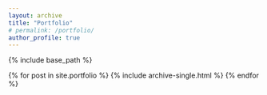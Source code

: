 ```yaml
---
layout: archive
title: "Portfolio"
# permalink: /portfolio/
author_profile: true
---
```


{% include base_path %}


{% for post in site.portfolio %}
  {% include archive-single.html %}
{% endfor %}

